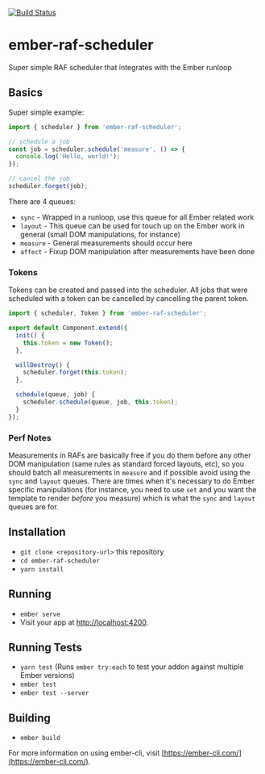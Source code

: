 [![Build Status](https://travis-ci.org/html-next/ember-raf-scheduler.svg?branch=master)](https://travis-ci.org/html-next/ember-raf-scheduler)

# ember-raf-scheduler

Super simple RAF scheduler that integrates with the Ember runloop

## Basics

Super simple example:

```js
import { scheduler } from 'ember-raf-scheduler';

// schedule a job
const job = scheduler.schedule('measure', () => {
  console.log('Hello, world!');
});

// cancel the job
scheduler.forget(job);
```

There are 4 queues:

* `sync` - Wrapped in a runloop, use this queue for all Ember related work
* `layout` - This queue can be used for touch up on the Ember work in general
  (small DOM manipulations, for instance)
* `measure` - General measurements should occur here
* `affect` - Fixup DOM manipulation after measurements have been done

### Tokens

Tokens can be created and passed into the scheduler. All jobs that were
scheduled with a token can be cancelled by cancelling the parent token.

```js
import { scheduler, Token } from 'ember-raf-scheduler';

export default Component.extend({
  init() {
    this.token = new Token();
  },

  willDestroy() {
    scheduler.forget(this.token);
  },

  schedule(queue, job) {
    scheduler.schedule(queue, job, this.token);
  }
});
```

### Perf Notes

Measurements in RAFs are basically free if you do them before any other
DOM manipulation (same rules as standard forced layouts, etc), so you should
batch all measurements in `measure` and if possible avoid using the `sync`
and `layout` queues. There are times when it's necessary to do Ember specific
manipulations (for instance, you need to use `set` and you want the template
to render _before_ you measure) which is what the `sync` and `layout` queues
are for.

## Installation

* `git clone <repository-url>` this repository
* `cd ember-raf-scheduler`
* `yarn install`

## Running

* `ember serve`
* Visit your app at [http://localhost:4200](http://localhost:4200).

## Running Tests

* `yarn test` (Runs `ember try:each` to test your addon against multiple Ember versions)
* `ember test`
* `ember test --server`

## Building

* `ember build`

For more information on using ember-cli, visit [https://ember-cli.com/](https://ember-cli.com/).
